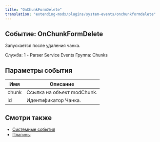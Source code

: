 ```yaml
---
title: "OnChunkFormDelete"
translation: "extending-modx/plugins/system-events/onchunkformdelete"
---
```


## Событие: OnChunkFormDelete

Запускается после удаления чанка.

Служба: 1 - Parser Service Events
Группа: Chunks

## Параметры события

| Имя   | Описание                   |
| ----- | -------------------------- |
| chunk | Ссылка на объект modChunk. |
| id    | Идентификатор Чанка.       |

## Смотри также

- [Системные события](extending-modx/plugins/system-events "Системные события")
- [Плагины](extending-modx/plugins "Плагины")
